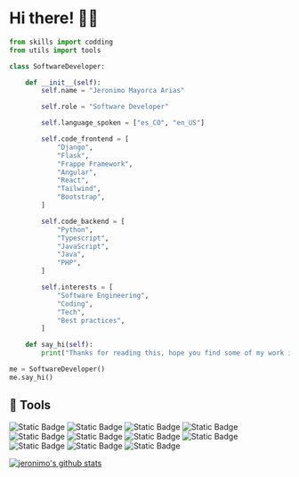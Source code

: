 # Hi there! 👋🏻
```python
from skills import codding
from utils import tools

class SoftwareDeveloper:

    def __init__(self):
        self.name = "Jeronimo Mayorca Arias"

        self.role = "Software Developer"

        self.language_spoken = ["es_CO", "en_US"]

        self.code_frontend = [
            "Django",
            "Flask",
            "Frappe Framework",
            "Angular",
            "React",
            "Tailwind",
            "Bootstrap",
        ]

        self.code_backend = [
            "Python",
            "Typescript",
            "JavaScript",
            "Java",
            "PHP",
        ]

        self.interests = [
            "Software Engineering",
            "Coding",
            "Tech",
            "Best practices",
        ]

    def say_hi(self):
        print("Thanks for reading this, hope you find some of my work interesting :) ")

me = SoftwareDeveloper()
me.say_hi()
```

## 🔧 Tools

![Static Badge](https://img.shields.io/badge/Python-yellow?logo=python)
![Static Badge](https://img.shields.io/badge/Django-green?logo=django)
![Static Badge](https://img.shields.io/badge/Flask-gray?logo=flask)
![Static Badge](https://img.shields.io/badge/Angular-red?logo=angular)
![Static Badge](https://img.shields.io/badge/React-blue?logo=react)
![Static Badge](https://img.shields.io/badge/JavaScript-gray?logo=javascript)
![Static Badge](https://img.shields.io/badge/TypeScript-gray?logo=typescript)
![Static Badge](https://img.shields.io/badge/Tailwind-cyan?logo=tailwind)
![Static Badge](https://img.shields.io/badge/Bootstrap-azure?logo=bootstrap)
![Static Badge](https://img.shields.io/badge/Windows-blue?logo=windows)
![Static Badge](https://img.shields.io/badge/Linux-black?logo=linux)





<a href="https://github.com/jeronimomayorca"><img src="https://github-readme-stats.vercel.app/api?username=jeronimomayorca&hide_border=true&show_icons=true%20api" alt="jeronimo's github stats"></a>
